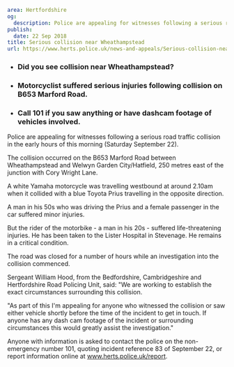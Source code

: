 ```yaml
area: Hertfordshire
og:
  description: Police are appealing for witnesses following a serious road traffic collision in the early hours of this morning (Saturday September 22).
publish:
  date: 22 Sep 2018
title: Serious collision near Wheathampstead
url: https://www.herts.police.uk/news-and-appeals/Serious-collision-near-Wheathampstead-1812
```

* ### Did you see collision near Wheathampstead?

 * ### Motorcyclist suffered serious injuries following collision on B653 Marford Road.

 * ### Call 101 if you saw anything or have dashcam footage of vehicles involved.

Police are appealing for witnesses following a serious road traffic collision in the early hours of this morning (Saturday September 22).

The collision occurred on the B653 Marford Road between Wheathampstead and Welwyn Garden City/Hatfield, 250 metres east of the junction with Cory Wright Lane.

A white Yamaha motorcycle was travelling westbound at around 2.10am when it collided with a blue Toyota Prius travelling in the opposite direction.

A man in his 50s who was driving the Prius and a female passenger in the car suffered minor injuries.

But the rider of the motorbike - a man in his 20s - suffered life-threatening injuries. He has been taken to the Lister Hospital in Stevenage. He remains in a critical condition.

The road was closed for a number of hours while an investigation into the collision commenced.

Sergeant William Hood, from the Bedfordshire, Cambridgeshire and Hertfordshire Road Policing Unit, said: "We are working to establish the exact circumstances surrounding this collision.

"As part of this I'm appealing for anyone who witnessed the collision or saw either vehicle shortly before the time of the incident to get in touch. If anyone has any dash cam footage of the incident or surrounding circumstances this would greatly assist the investigation."

Anyone with information is asked to contact the police on the non-emergency number 101, quoting incident reference 83 of September 22, or report information online at www.herts.police.uk/report.
